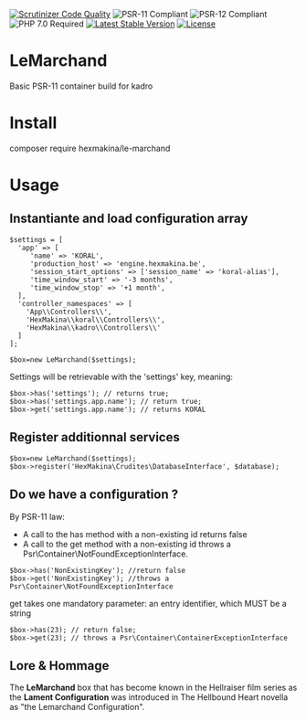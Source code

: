 [![Scrutinizer Code Quality](https://scrutinizer-ci.com/g/HexMakina/LeMarchand/badges/quality-score.png?b=main)](https://scrutinizer-ci.com/g/HexMakina/LeMarchand/?branch=main)
<img src="https://img.shields.io/badge/PSR-11-brightgreen" alt="PSR-11 Compliant" />
<img src="https://img.shields.io/badge/PSR-12-brightgreen" alt="PSR-12 Compliant" />
<img src="https://img.shields.io/badge/PHP-7.0-brightgreen" alt="PHP 7.0 Required" />
[![Latest Stable Version](http://poser.pugx.org/hexmakina/le-marchand/v)](https://packagist.org/packages/hexmakina/le-marchand)
[![License](http://poser.pugx.org/hexmakina/le-marchand/license)](https://packagist.org/packages/hexmakina/le-marchand)

# LeMarchand
Basic PSR-11 container build for kadro

# Install
composer require hexmakina/le-marchand

# Usage

## Instantiante and load configuration array
```
$settings = [  
  'app' => [
     'name' => 'KORAL',
     'production_host' => 'engine.hexmakina.be',
     'session_start_options' => ['session_name' => 'koral-alias'],
     'time_window_start' => '-3 months',
     'time_window_stop' => '+1 month',
  ],
  'controller_namespaces' => [
    'App\\Controllers\\',
    'HexMakina\\koral\\Controllers\\',
    'HexMakina\\kadro\\Controllers\\'
  ]
];

$box=new LeMarchand($settings);
```

Settings will be retrievable with the 'settings' key, meaning:
```
$box->has('settings'); // returns true;
$box->has('settings.app.name'); // return true;
$box->get('settings.app.name'); // returns KORAL
```


## Register additionnal services
```
$box=new LeMarchand($settings);
$box->register('HexMakina\Crudites\DatabaseInterface', $database);

```

## Do we have a configuration ?

By PSR-11 law:
* A call to the has method with a non-existing id returns false
* A call to the get method with a non-existing id throws a Psr\Container\NotFoundExceptionInterface.
```
$box->has('NonExistingKey'); //return false
$box->get('NonExistingKey'); //throws a Psr\Container\NotFoundExceptionInterface
```

get takes one mandatory parameter: an entry identifier, which MUST be a string
```
$box->has(23); // return false;
$box->get(23); // throws a Psr\Container\ContainerExceptionInterface
```


## Lore & Hommage

The **LeMarchand** box that has become known in the Hellraiser film series as the **Lament Configuration** was introduced in The Hellbound Heart novella as "the Lemarchand Configuration".

